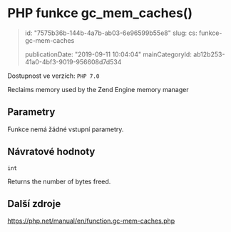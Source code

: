 PHP funkce gc_mem_caches()
==========================

> id: "7575b36b-144b-4a7b-ab03-6e96599b55e8"
> slug:
> 	cs: funkce-gc-mem-caches
> 
> publicationDate: "2019-09-11 10:04:04"
> mainCategoryId: ab12b253-41a0-4bf3-9019-956608d7d534

Dostupnost ve verzích: `PHP 7.0`

Reclaims memory used by the Zend Engine memory manager


Parametry
--------------

Funkce nemá žádné vstupní parametry.

Návratové hodnoty
----------------

`int`

Returns the number of bytes freed.

Další zdroje
------------

https://php.net/manual/en/function.gc-mem-caches.php
